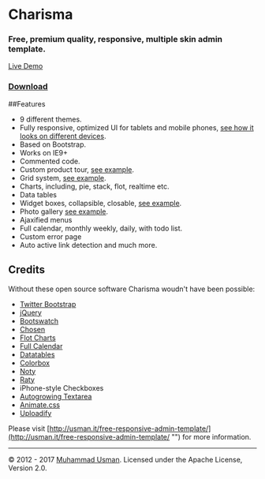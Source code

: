 # Charisma

### Free, premium quality, responsive, multiple skin admin template.

[Live Demo](http://usman.it/themes/charisma/)
### [Download](https://github.com/usmanhalalit/charisma/archive/master.zip)

##Features

- 9 different themes.
- Fully responsive, optimized UI for tablets and mobile phones, [see how it looks on different devices](http://www.responsinator.com/?url=usman.it%2Fthemes%2Fcharisma).
- Based on Bootstrap.
- Works on IE9+
- Commented code.
- Custom product tour, [see example](http://usman.it/themes/charisma/tour.html).
- Grid system, [see example](http://usman.it/themes/charisma/grid.html).
- Charts, including, pie, stack, flot, realtime etc.
- Data tables
- Widget boxes, collapsible, closable, [see example](http://usman.it/themes/charisma/grid.html).
- Photo gallery [see example](http://usman.it/themes/charisma/gallery.html).
- Ajaxified menus
- Full calendar, monthly weekly, daily, with todo list.
- Custom error page
- Auto active link detection and much more.


## Credits
Without these open source software Charisma woudn't have been possible:

 - [Twitter Bootstrap](http://getbootstrap.com/)
 - [jQuery](http://jquery.com)
 - [Bootswatch](http://bootswatch.com/)
 - [Chosen](http://harvesthq.github.com/chosen/)
 - [Flot Charts](http://www.flotcharts.org/)
 - [Full Calendar](http://arshaw.com/fullcalendar/)
 - [Datatables](http://datatables.net/)
 - [Colorbox](http://www.jacklmoore.com/colorbox/)
 - [Noty](http://ned.im/noty/)
 - [Raty](http://wbotelhos.com/raty)
 - iPhone-style Checkboxes
 - [Autogrowing Textarea](http://onehackoranother.com/projects/jquery/jquery-grab-bag/autogrow-textarea.html)
 - [Animate.css](http://daneden.github.io/animate.css/)
 - [Uploadify](http://www.uploadify.com/)


Please visit [http://usman.it/free-responsive-admin-template/](http://usman.it/free-responsive-admin-template/ "") for more information.


___
&copy; 2012 - 2017 [Muhammad Usman](http://usman.it/). Licensed under the Apache License, Version 2.0.
